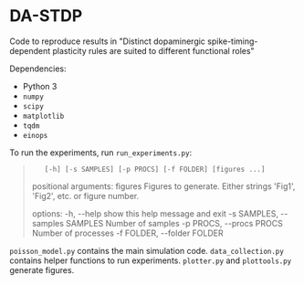 # DA-STDP

Code to reproduce results in "Distinct dopaminergic spike-timing-dependent plasticity rules are suited to different functional roles"

Dependencies:
- Python 3
- `numpy`
- `scipy`
- `matplotlib`
- `tqdm`
- `einops`

To run the experiments, run `run_experiments.py`:
>        [-h] [-s SAMPLES] [-p PROCS] [-f FOLDER] [figures ...]
>
> positional arguments:
>   figures               Figures to generate. Either strings 'Fig1', 'Fig2',
>                         etc. or figure number.
>
> options:
>   -h, --help            show this help message and exit
>   -s SAMPLES, --samples SAMPLES
>                         Number of samples
>   -p PROCS, --procs PROCS
>                         Number of processes
>   -f FOLDER, --folder FOLDER

`poisson_model.py` contains the main simulation code. `data_collection.py` contains helper functions to run experiments. `plotter.py` and `plottools.py` generate figures.